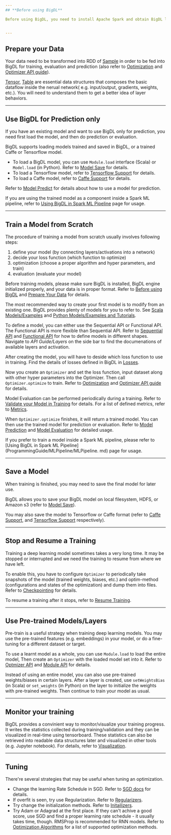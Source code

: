 ```yaml
---
## **Before using BigDL**

Before using BigDL, you need to install Apache Spark and obtain BigDL libraries. Then in your program, you need to ensure the SparkContext is created successfully and initialize BigDL engine before calling BigDL APIs. Navigate to *Scala User Guide/Install* or *Python User Guide/Install* for details about how to install BigDL, and *Scala User Guide/Run* or *Python User Guide/Run* for how to run programs.  


---
```


## **Prepare your Data**

Your data need to be transformed into RDD of [Sample](APIdocs/Data.md#sample) in order to be fed into BigDL for training, evaluation and prediction (also refer to [Optimization](ProgrammingGuide/optimization.md) and [Optimizer API guide](APIdocs/Optimizers/Optimizer.md)). 

[Tensor](APIdocs/Data.md#tensor), [Table](APIdocs/Data.md#table) are essential data structures that composes the basic dataflow inside the nerual network( e.g. input/output, gradients, weights, etc.). You will need to understand them to get a better idea of layer behaviors. 


---

## **Use BigDL for Prediction only**

If you have an existing model and want to use BigDL only for prediction, you need first load the model, and then do prediction or evaluation. 

BigDL supports loading models trained and saved in BigDL, or a trained Caffe or Tensorflow model. 

* To load a BigDL model, you can use `Module.load` interface (Scala) or `Model.load` (in Python). Refer to [Model Save](APIdocs/Module/#model-save) for details.  
* To load a Tensorflow model, refer to [Tensorflow Support](ProgrammingGuide/tensorflow-support.md) for details.
* To load a Caffe model, refer to [Caffe Support](ProgrammingGuide/caffe-support.md) for details.

Refer to [Model Predict](APIdocs/Module/#model-prediction) for details about how to use a model for prediction.

If you are using the trained model as a component inside a Spark ML pipeline, refer to
[Using BigDL in Spark ML Pipeline](ProgrammingGuide/MLPipeline.md) page for usage. 

---

## **Train a Model from Scratch**

The procedure of training a model from scratch usually involves following steps:

1. define your model (by connecting layers/activations into a network)
2. decide your loss function (which function to optimize)
3. optimization (choose a proper algorithm and hyper parameters, and train)
4. evaluation (evaluate your model) 

Before training models, please make sure BigDL is installed, BigDL engine initialized properly, and your data is in proper format. Refer to [Before using BigDL](#before-using-bigdl) and [Prepare Your Data](#prepare-your-data) for details.  

The most recommended way to create your first model is to modify from an existing one. BigDL provides plenty of models for you to refer to. See [Scala Models/Examples](UserGuide/resources.md) and [Python Models/Examples and Tutorials](PythonSupport/python-resources.md). 

To define a model, you can either use the Sequential API or Functional API. The Functional API is more flexible than Sequential API. Refer to [Sequential API](ProgrammingGuide/Model/Sequential.md) and [Functional API](ProgrammingGuide/Model/Functional.md) for how to define models in different shapes. Navigate to *API Guide/Layers* on the side bar to find the documenations of available layers and activation.

After creating the model, you will have to deside which loss function to use in training. Find the details of losses defined in BigDL in [Losses](APIdocs/Losses.md).  

Now you create an `Optimizer` and set the loss function, input dataset along with other hyper parameters into the Optimizer. Then call `Optimizer.optimize` to train. Refer to [Optimization](ProgrammingGuide/optimization.md) and [Optimizer API guide](APIdocs/Optimizers/Optimizer.md) for details. 

Model Evaluation can be performed periodically during a training. Refer to [Validate your Model in Training](ProgrammingGuide/optimization.md#validate-your-model-in-training) for details.  For a list of defined metrics, refer to [Metrics](APIdocs/Metrics.md).

When `Optimizer.optimize` finishes, it will return a trained model. You can then use the trained model for prediction or evaluation. Refer to [Model Prediction](APIdocs/Module.md#model-prediction) and [Model Evaluation](APIdocs/Module.md#model-evaluation) for detailed usage.    

If you prefer to train a model inside a Spark ML pipeline, please refer to  [Using BigDL in Spark ML Pipeline](ProgrammingGuide/MLPipeline/MLPipeline.  md) page for usage.

---

## **Save a Model**

When training is finished, you may need to save the final model for later use. 

BigDL allows you to save your BigDL model on local filesystem, HDFS, or Amazon s3 (refer to [Model Save](APIdocs/Module.md/#model-save)). 

You may also save the model to Tensorflow or Caffe format (refer to [Caffe Support](ProgrammingGuide/caffe-support.md), and [Tensorflow Support](ProgrammingGuide/tensorflow-support.md) respectively).  

---

## **Stop and Resume a Training**

Training a deep learning model sometimes takes a very long time. It may be stopped or interrupted and we need the training to resume from where we have left. 

To enable this, you have to configure `Optimizer` to periodically take snapshots of the model (trained weights, biases, etc.) and optim-method (configurations and states of the optimization) and dump them into files. Refer to [Checkpointing](ProgrammingGuide/optimization/#checkpointing) for details. 

To resume a training after it stops, refer to [Resume Training](ProgrammingGuide/optimization.md#resume-training).
 

--- 

## **Use Pre-trained Models/Layers**

Pre-train is a useful strategy when training deep learning models. You may use the pre-trained features (e.g. embeddings) in your model, or do a fine-tuning for a different dataset or target.
 
To use a learnt model as a whole, you can use `Module.load` to load the entire model, Then create an `Optimizer` with the loaded model set into it. Refer to [Optmizer API](APIdocs/Optimizers/Optimizer.md) and [Module API](APIdocs/Module.md) for details. 

Instead of using an entire model, you can also use pre-trained weights/biases in certain layers. After a layer is created, use `setWeightsBias` (in Scala) or `set_weights` (in Python) on the layer to initialize the weights with pre-trained weights. Then continue to train your model as usual. 


---

## **Monitor your training**


BigDL provides a convinient way to monitor/visualize your training progress. It writes the statistics collected during training/validation and they can be visualized in real-time using tensorboard. These statistics can also be retrieved into readable data structures later and visualized in other tools (e.g. Jupyter notebook). For details, refer to [Visualization](ProgrammingGuide/visualization.md). 

---

## **Tuning**

There're several strategies that may be useful when tuning an optimization. 

 * Change the learning Rate Schedule in SGD. Refer to [SGD docs](APIGuide/Optimizers/Optim-Methods.md#sgd) for details. 
 * If overfit is seen, try use Regularization. Refer to [Regularizers](APIGuide/Regularizers.md). 
 * Try change the initialization methods. Refer to [Initailizers](APIGuide/Initializers.md).
 * Try Adam or Adagrad at the first place. If they can't achive a good score, use SGD and find a proper learning rate schedule - it usually takes time, though. RMSProp is recommended for RNN models. Refer to [Optimization Algorithms](APIGuide/Optimizers/Optim-Methods.md) for a list of supported optimization methods. 
